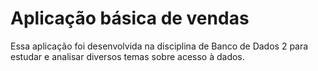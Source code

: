 # Aplicação básica de vendas

Essa aplicação foi desenvolvida na disciplina de Banco de Dados 2 para estudar e analisar diversos temas sobre acesso à dados.
